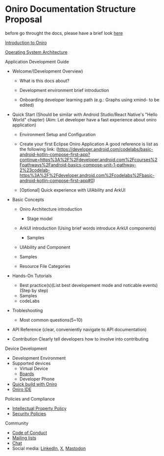 # Oniro Documentation Structure Proposal

before go throught the docs, please have a brief look [here](/current-action-summary.md)

[Introduction to Oniro](/introduction-to-oniro/introduction-to-oniro.md)

[Operating System Architecture](/operating-system-architecture/operating-system-architecture.md)

Application Development Guide  
- Welcome/(Development Overview)
    - What is this docs about?

    - Development environment brief introduction

    - Onboarding developer learning path
(e.g.: Graphs using xmind- to be edited)

- Quick Start
(Should be similar with Android Studio/React Native's "Hello World" chapter)
(Aim: Let developer have a fast experience about oniro application)

    - Environment Setup and Configuration

    - Create your first Eclipse Oniro Application
	A good reference is list as the following link:	(https://developer.android.com/codelabs/basic-android-kotlin-compose-first-app?continue=https%3A%2F%2Fdeveloper.android.com%2Fcourses%2Fpathways%2Fandroid-basics-compose-unit-1-pathway-2%23codelab-https%3A%2F%2Fdeveloper.android.com%2Fcodelabs%2Fbasic-android-kotlin-compose-first-app#0)

    - [Optional] Quick experience with UIAbility and ArkUI

- Basic Concepts
    - Oniro Architecture introduction
        - Stage model

    - ArkUI introduction
	(Using brief words introduce ArkUI components)
        - Samples
 
    - UIAbility and Component
	- Samples

    - Resource File Categories

- Hands-On Tutorials
    - Best practice(s)(List best developement mode and noticable events)
		(Step by step)
    - Samples
    - codeLabs
	
- Trobleshooting
    - Most common questions(5~10)
	
- API Reference
(clear, conveniently navigate to API documentation)

- Contribution
Clearly tell developers how to involve into contributing

Device Development
- Development Environment
- Supported devices
    - Virtual Device
    - [Boards](/device-development/supported-device/boards/developer-boards.md)
    - Developer Phone
- [Quick build with Oniro](/device-development/quick-build-with-oniro.md)  
- [Oniro IDE](/device-development/oniro-ide/oniro-ide.md)  

Policies and Compliance  
- [Intellectual Property Policy](https://www.eclipse.org/org/documents/Eclipse_IP_Policy.pdf)
- [Security Policies](https://oniroproject.readthedocs.io/en/latest/security/index.html#)  

Community
- [Code of Conduct](https://oniroproject.readthedocs.io/en/latest/code-of-conduct.html)  
- [Mailing lists](https://oniroproject.org/community)  
- [Chat](https://chat.eclipse.org/#/room/#oniro:matrix.eclipse.org)  
- Social media: [LinkedIn](https://www.linkedin.com/showcase/oniro-project/), [X](https://x.com/Oniro_Project), [Mastodon](https://mastodon.social/@OniroProject)  

